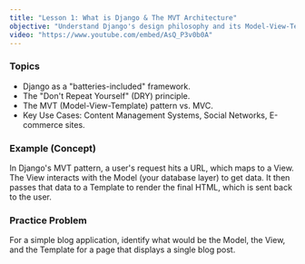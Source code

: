 ```yaml
---
title: "Lesson 1: What is Django & The MVT Architecture"
objective: "Understand Django's design philosophy and its Model-View-Template (MVT) architectural pattern."
video: "https://www.youtube.com/embed/AsQ_P3v0b0A"
---
```


### Topics

- Django as a "batteries-included" framework.
- The "Don't Repeat Yourself" (DRY) principle.
- The MVT (Model-View-Template) pattern vs. MVC.
- Key Use Cases: Content Management Systems, Social Networks, E-commerce sites.

### Example (Concept)

In Django's MVT pattern, a user's request hits a URL, which maps to a View. The View interacts with the Model (your database layer) to get data. It then passes that data to a Template to render the final HTML, which is sent back to the user.

### Practice Problem

For a simple blog application, identify what would be the Model, the View, and the Template for a page that displays a single blog post.
